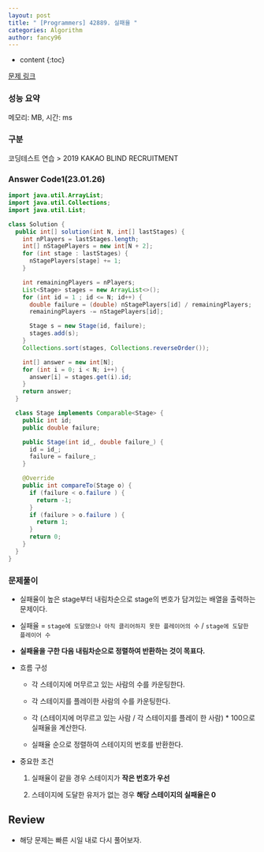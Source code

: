 ```yaml
---
layout: post
title: " [Programmers] 42889. 실패율 "
categories: Algorithm
author: fancy96
---
```

* content
{:toc}

[문제 링크](https://school.programmers.co.kr/learn/courses/30/lessons/42889)

### 성능 요약

메모리:  MB, 시간:  ms

### 구분

코딩테스트 연습 > 2019 KAKAO BLIND RECRUITMENT

### Answer Code1(23.01.26)

```java
import java.util.ArrayList;
import java.util.Collections;
import java.util.List;

class Solution {
  public int[] solution(int N, int[] lastStages) {
    int nPlayers = lastStages.length;
    int[] nStagePlayers = new int[N + 2];
    for (int stage : lastStages) {
      nStagePlayers[stage] += 1;
    }

    int remainingPlayers = nPlayers;
    List<Stage> stages = new ArrayList<>();
    for (int id = 1 ; id <= N; id++) {
      double failure = (double) nStagePlayers[id] / remainingPlayers;
      remainingPlayers -= nStagePlayers[id];

      Stage s = new Stage(id, failure);
      stages.add(s);
    }
    Collections.sort(stages, Collections.reverseOrder());

    int[] answer = new int[N];
    for (int i = 0; i < N; i++) {
      answer[i] = stages.get(i).id;
    }
    return answer;
  }

  class Stage implements Comparable<Stage> {
    public int id;
    public double failure;

    public Stage(int id_, double failure_) {
      id = id_;
      failure = failure_;
    }

    @Override
    public int compareTo(Stage o) {
      if (failure < o.failure ) {
        return -1;
      }
      if (failure > o.failure ) {
        return 1;
      }
      return 0;
    }
  }
}
```

### 문제풀이

* 실패율이 높은 stage부터 내림차순으로 stage의 번호가 담겨있는 배열을 출력하는 문제이다.

* 실패율 = `stage에 도달했으나 아직 클리어하지 못한 플레이어의 수` / `stage에 도달한 플레이어 수`

* **실패율을 구한 다음 내림차순으로 정렬하여 반환하는 것이 목표다.**

* 흐름 구성

    * 각 스테이지에 머무르고 있는 사람의 수를 카운팅한다.

    * 각 스테이지를 플레이한 사람의 수를 카운팅한다.

    * 각 (스테이지에 머무르고 있는 사람 / 각 스테이지를 플레이 한 사람) * 100으로 실패율을 계산한다.

    * 실패율 순으로 정렬하여 스테이지의 번호를 반환한다.

* 중요한 조건

    1. 실패율이 같을 경우 스테이지가 **작은 번호가 우선**

    2. 스테이지에 도달한 유저가 없는 경우 **해당 스테이지의 실패율은 0**

 


## Review

* 해당 문제는 빠른 시일 내로 다시 풀어보자.
